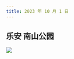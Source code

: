 ```yaml
---
title: 2023 年 10 月 1 日
---
```


## 乐安 南山公园

![](http://r.photo.store.qq.com/psc?/V53zNsw50AU6SY3IaO3s4AEy7E1gDe8q/bqQfVz5yrrGYSXMvKr.cqVAwOblPUo6FYqEr0oxeuJaB2j0IITmK8SAgsO2UTuJRZKjNIJsQIlyGnsKanfX*lL.UzIaEchMAbAzCE1al87M!/r)
